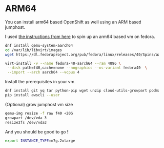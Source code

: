 # ARM64

You can install arm64 based OpenShift as well using an ARM based jumphost.

I used [the instructions from here](https://www.redhat.com/sysadmin/vm-arm64-fedora) to spin up an arm64 based vm on fedora.

```bash
dnf install qemu-system-aarch64
cd /var/lib/libvirt/images
wget https://dl.fedoraproject.org/pub/fedora/linux/releases/40/Spins/aarch64/images/Fedora-Minimal-40-1.14.aarch64.raw.xz -O f40.xz && unxz f40.xz

virt-install -v --name fedora-40-aarch64 --ram 4096 \
 --disk path=f40,cache=none --nographics --os-variant fedora40  \
 --import --arch aarch64 --vcpus 4
```

Install the prerequisites in your vm.

```bash
dnf install git yq tar python-pip wget unzip cloud-utils-growpart podman
pip install awscli --user
```

(Optional) grow jumphost vm size

```bash
qemu-img resize -f raw f40 +20G
growpart /dev/vda 3
resize2fs /dev/vda3
```

And you should be good to go !

```bash
export INSTANCE_TYPE=m7g.2xlarge
```
